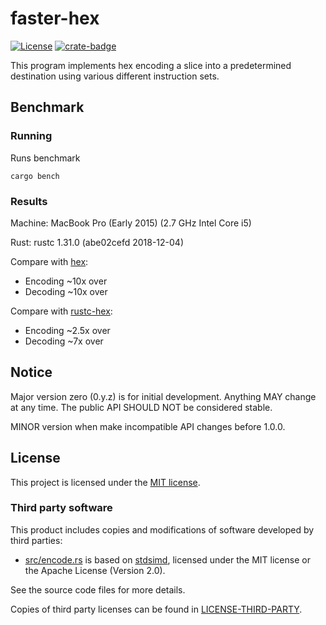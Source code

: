 # faster-hex

[![License]](#license)
[![crate-badge]](https://crates.io/crates/faster-hex)

[crate-badge]: https://img.shields.io/crates/v/faster-hex.svg
[license]: https://img.shields.io/badge/License-MIT-green.svg

This program implements hex encoding a slice into a predetermined
destination using various different instruction sets.

## Benchmark

### Running
Runs benchmark
```
cargo bench
```

### Results
Machine: MacBook Pro (Early 2015) (2.7 GHz Intel Core i5)

Rust: rustc 1.31.0 (abe02cefd 2018-12-04)

Compare with [hex](https://crates.io/crates/hex):

* Encoding ~10x over
* Decoding ~10x over

Compare with [rustc-hex](https://crates.io/crates/rustc-hex):

* Encoding ~2.5x over
* Decoding ~7x over


## Notice

Major version zero (0.y.z) is for initial development. Anything MAY change at any time. The public API SHOULD NOT be considered stable.

MINOR version when make incompatible API changes before 1.0.0.


## License

This project is licensed under the [MIT license](LICENSE).

### Third party software

This product includes copies and modifications of software developed by third parties:

* [src/encode.rs](src/encode.rs) is based on
  [stdsimd](https://github.com/rust-lang-nursery/stdsimd), licensed
  under the MIT license or the Apache License (Version 2.0).

See the source code files for more details.

Copies of third party licenses can be found in [LICENSE-THIRD-PARTY](LICENSE-THIRD-PARTY).
